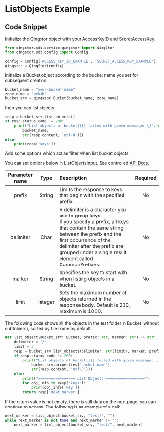 # ListObjects Example

## Code Snippet

Initialize the Qingstor object with your AccessKeyID and SecretAccessKey.

```python
from qingstor.sdk.service.qingstor import QingStor
from qingstor.sdk.config import Config

config = Config('ACCESS_KEY_ID_EXAMPLE', 'SECRET_ACCESS_KEY_EXAMPLE')
qingstor = QingStor(config)
```

Initialize a Bucket object according to the bucket name you set for subsequent creation:

```python
bucket_name = "your-bucket-name"
zone_name = "pek3b"
bucket_srv = qingstor.Bucket(bucket_name, zone_name)
```

then you can list objects

```python
resp = bucket_srv.list_objects()
if resp.status_code != 200:
    print("List objects of bucket({}) failed with given message: {}".format(
        bucket_name,
        str(resp.content, 'utf-8')))
else:
    print(resp['keys'])
```

Add some options which act as filter when list bucket objects

You can set options below in ListObjectsInput. See controlled [API Docs](https://docs.qingcloud.com/qingstor/api/bucket/get).

| Parameter name |  Type   | Description                                                                                                                                                                                                                                                         | Required |
| :------------: | :-----: | :------------------------------------------------------------------------------------------------------------------------------------------------------------------------------------------------------------------------------------------------------------------ | :------: |
|     prefix     | String  | Limits the response to keys that begin with the specified prefix.                                                                                                                                                                                                   |    No    |
|   delimiter    |  Char   | A delimiter is a character you use to group keys.<br/>If you specify a prefix, all keys that contain the same string between the prefix and the first occurrence of the delimiter after the prefix are grouped under a single result element called CommonPrefixes. |    No    |
|     marker     | String  | Specifies the key to start with when listing objects in a bucket.                                                                                                                                                                                                   |    No    |
|     limit      | Integer | Sets the maximum number of objects returned in the response body. Default is 200, maximum is 1000.                                                                                                                                                                  |    No    |

The following code shows all the objects in the *test* folder in Bucket (without subfolders), sorted by file name by default.

```python
def list_object(bucket_srv: Bucket, prefix: str, marker: str) -> str:
    delimiter = "/"
    limit = 3
    resp = bucket_srv.list_objects(delimiter, str(limit), marker, prefix)
    if resp.status_code != 200:
        print("List objects of bucket({}) failed with given message: {}".format(
            bucket_srv.properties['bucket_name'],
            str(resp.content, 'utf-8')))
    else:
        print("================= List Objects ==================")
        for obj_info in resp['keys']:
            print(obj_info['key'])
        return resp['next_marker']
```

If the return value is not empty, there is still data on the next page, you can continue to access. The following is an example of a call:

```python
next_marker = list_object(bucket_srv, "test/", "")
while next_marker is not None and next_marker != "":
    next_marker = list_object(bucket_srv, "test/", next_marker)
```
